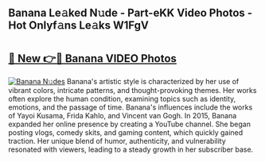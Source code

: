 ## Banana Le𝚊ked N𝚞de - Part-eKK Video Photos - Hot Onlyf𝚊ns Le𝚊ks W1FgV

# <h2><a href="http://ab53527.deff.icu/?id=Banana">🔗 New 👉🔴 Banana VIDEO Photos</a></h2>

[![Banana N𝚞des](https://i.imgur.com/rIISA9y.gif)](http://ab53527.deff.icu/?id=Banana)
Banana's artistic style is characterized by her use of vibrant colors, intricate patterns, and thought-provoking themes. Her works often explore the human condition, examining topics such as identity, emotions, and the passage of time. Banana's influences include the works of Yayoi Kusama, Frida Kahlo, and Vincent van Gogh. In 2015, Banana expanded her online presence by creating a YouTube channel. She began posting vlogs, comedy skits, and gaming content, which quickly gained traction. Her unique blend of humor, authenticity, and vulnerability resonated with viewers, leading to a steady growth in her subscriber base.
